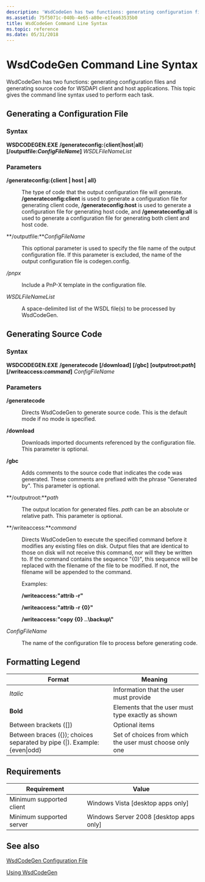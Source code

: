 ```yaml
---
description: 'WsdCodeGen has two functions: generating configuration files and generating source code for WSDAPI client and host applications.'
ms.assetid: 75f5071c-040b-4e65-a80e-e1fea63535b0
title: WsdCodeGen Command Line Syntax
ms.topic: reference
ms.date: 05/31/2018
---
```


# WsdCodeGen Command Line Syntax

WsdCodeGen has two functions: generating configuration files and generating source code for WSDAPI client and host applications. This topic gives the command line syntax used to perform each task.

## Generating a Configuration File

### Syntax

**WSDCODEGEN.EXE** **/generateconfig:**{**client**\|**host**\|**all**} **\[/outputfile:***ConfigFileName***\]** *WSDLFileNameList*

### Parameters

<dl> <dt>

<span id="_generateconfig__client___host___all_"></span><span id="_GENERATECONFIG__CLIENT___HOST___ALL_"></span>**/generateconfig:{client \| host \| all}**
</dt> <dd>

The type of code that the output configuration file will generate. **/generateconfig:client** is used to generate a configuration file for generating client code, **/generateconfig:host** is used to generate a configuration file for generating host code, and **/generateconfig:all** is used to generate a configuration file for generating both client and host code.

</dd> <dt>

<span id="_outputfile_ConfigFileName"></span><span id="_outputfile_configfilename"></span><span id="_OUTPUTFILE_CONFIGFILENAME"></span>**/outputfile:***ConfigFileName*
</dt> <dd>

This optional parameter is used to specify the file name of the output configuration file. If this parameter is excluded, the name of the output configuration file is codegen.config.

</dd> <dt>

<span id="_pnpx"></span><span id="_PNPX"></span>*/pnpx*
</dt> <dd>

Include a PnP-X template in the configuration file.

</dd> <dt>

<span id="WSDLFileNameList"></span><span id="wsdlfilenamelist"></span><span id="WSDLFILENAMELIST"></span>*WSDLFileNameList*
</dt> <dd>

A space-delimited list of the WSDL file(s) to be processed by WsdCodeGen.

</dd> </dl>

## Generating Source Code

### Syntax

**WSDCODEGEN.EXE** **/generatecode** **\[/download\]** **\[/gbc\]** **\[outputroot:***path***\]** **\[/writeaccess:***command***\]** *ConfigFileName*

### Parameters

<dl> <dt>

<span id="_generatecode"></span><span id="_GENERATECODE"></span>**/generatecode**
</dt> <dd>

Directs WsdCodeGen to generate source code. This is the default mode if no mode is specified.

</dd> <dt>

<span id="_download"></span><span id="_DOWNLOAD"></span>**/download**
</dt> <dd>

Downloads imported documents referenced by the configuration file. This parameter is optional.

</dd> <dt>

<span id="_gbc"></span><span id="_GBC"></span>**/gbc**
</dt> <dd>

Adds comments to the source code that indicates the code was generated. These comments are prefixed with the phrase "Generated by". This parameter is optional.

</dd> <dt>

<span id="_outputroot_path"></span><span id="_OUTPUTROOT_PATH"></span>**/outputroot:***path*
</dt> <dd>

The output location for generated files. *path* can be an absolute or relative path. This parameter is optional.

</dd> <dt>

<span id="_writeaccess_command"></span><span id="_WRITEACCESS_COMMAND"></span>**/writeaccess:***command*
</dt> <dd>

Directs WsdCodeGen to execute the specified command before it modifies any existing files on disk. Output files that are identical to those on disk will not receive this command, nor will they be written to. If the command contains the sequence "{0}", this sequence will be replaced with the filename of the file to be modified. If not, the filename will be appended to the command.

Examples:

**/writeaccess:"attrib -r"**

**/writeaccess:"attrib -r {0}"**

**/writeaccess:"copy {0} ..\\backup\\"**

</dd> <dt>

<span id="ConfigFileName"></span><span id="configfilename"></span><span id="CONFIGFILENAME"></span>*ConfigFileName*
</dt> <dd>

The name of the configuration file to process before generating code.

</dd> </dl>

## Formatting Legend



| Format                                                                    | Meaning                                                 |
|---------------------------------------------------------------------------|---------------------------------------------------------|
| *Italic*                                                                  | Information that the user must provide                  |
| **Bold**                                                                  | Elements that the user must type exactly as shown       |
| Between brackets (\[\])                                                   | Optional items                                          |
| Between braces ({}); choices separated by pipe (\|). Example: {even\|odd} | Set of choices from which the user must choose only one |



 

## Requirements



| Requirement | Value |
|-------------------------------------|------------------------------------------------------|
| Minimum supported client<br/> | Windows Vista \[desktop apps only\]<br/>       |
| Minimum supported server<br/> | Windows Server 2008 \[desktop apps only\]<br/> |



## See also

<dl> <dt>

[WsdCodeGen Configuration File](wsdcodegen-configuration-file.md)
</dt> <dt>

[Using WsdCodeGen](using-wsdcodegen.md)
</dt> </dl>

 

 




